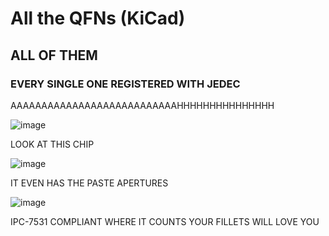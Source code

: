 # All the QFNs (KiCad)
## ALL OF THEM 
### EVERY SINGLE ONE REGISTERED WITH JEDEC
AAAAAAAAAAAAAAAAAAAAAAAAAAAHHHHHHHHHHHHHHH

![image](https://github.com/user-attachments/assets/11638d08-7fbe-4f3f-bc57-d564c19935f2)

LOOK AT THIS CHIP

![image](https://github.com/user-attachments/assets/8d4073be-ce1b-48f8-a9ab-ed0176ba5a5b)

IT EVEN HAS THE PASTE APERTURES


![image](https://github.com/user-attachments/assets/190da8ae-9302-4ae3-b3b6-dfe73e602212)

IPC-7531 COMPLIANT WHERE IT COUNTS
YOUR FILLETS WILL LOVE YOU
